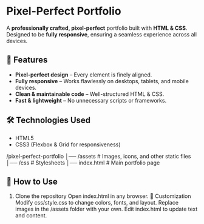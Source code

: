 # Pixel-Perfect Portfolio  

A **professionally crafted, pixel-perfect** portfolio built with **HTML & CSS**. Designed to be **fully responsive**, ensuring a seamless experience across all devices.  

## 🌟 Features  
- **Pixel-perfect design** – Every element is finely aligned.  
- **Fully responsive** – Works flawlessly on desktops, tablets, and mobile devices.  
- **Clean & maintainable code** – Well-structured HTML & CSS.  
- **Fast & lightweight** – No unnecessary scripts or frameworks.  

## 🛠️ Technologies Used  
- HTML5  
- CSS3 (Flexbox & Grid for responsiveness)  

/pixel-perfect-portfolio
│── /assets # Images, icons, and other static files
│── /css # Stylesheets
│── index.html # Main portfolio page


## 🚀 How to Use  
1. Clone the repository
Open index.html in any browser.
🎨 Customization
Modify css/style.css to change colors, fonts, and layout.
Replace images in the /assets folder with your own.
Edit index.html to update text and content.
